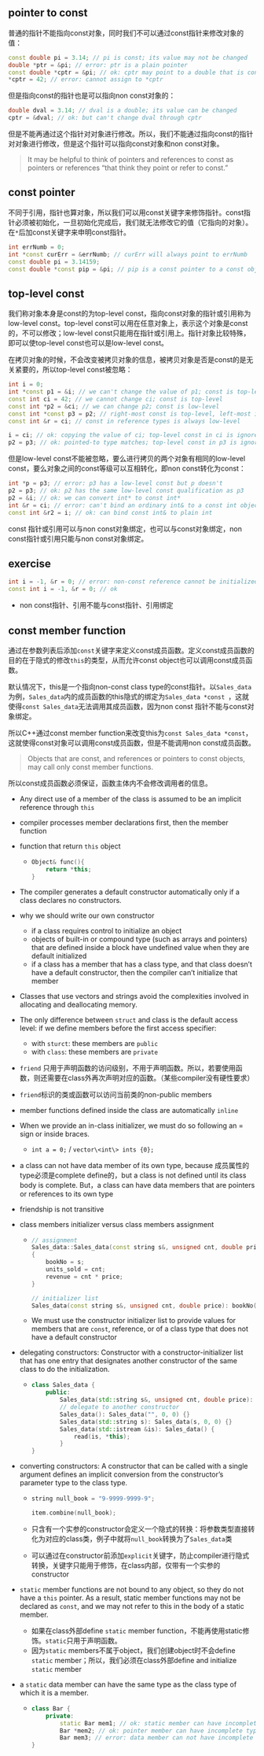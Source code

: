 ## pointer to const

普通的指针不能指向const对象，同时我们不可以通过const指针来修改对象的值：

```c++
const double pi = 3.14; // pi is const; its value may not be changed
double *ptr = &pi; // error: ptr is a plain pointer
const double *cptr = &pi; // ok: cptr may point to a double that is const
*cptr = 42; // error: cannot assign to *cptr
```

但是指向const的指针也是可以指向non const对象的：

```c++
double dval = 3.14; // dval is a double; its value can be changed
cptr = &dval; // ok: but can't change dval through cptr
```

但是不能再通过这个指针对对象进行修改。所以，我们不能通过指向const的指针对对象进行修改，但是这个指针可以指向const对象和non const对象。

> It may be helpful to think of pointers and references to const as pointers or references “that think they point or refer to const.”

## const pointer

不同于引用，指针也算对象，所以我们可以用const关键字来修饰指针。const指针必须被初始化，一旦初始化完成后，我们就无法修改它的值（它指向的对象）。在`*`后加const关键字来申明const指针。

```c++
int errNumb = 0;
int *const curErr = &errNumb; // curErr will always point to errNumb
const double pi = 3.14159;
const double *const pip = &pi; // pip is a const pointer to a const object
```

## top-level const

我们称对象本身是const的为top-level const，指向const对象的指针或引用称为low-level const。top-level const可以用在任意对象上，表示这个对象是const的，不可以修改；low-level const只能用在指针或引用上。指针对象比较特殊，即可以使top-level const也可以是low-level const。

在拷贝对象的时候，不会改变被拷贝对象的信息，被拷贝对象是否是const的是无关紧要的，所以top-level const被忽略：

```c++
int i = 0;
int *const p1 = &i; // we can't change the value of p1; const is top-level
const int ci = 42; // we cannot change ci; const is top-level
const int *p2 = &ci; // we can change p2; const is low-level
const int *const p3 = p2; // right-most const is top-level, left-most is not
const int &r = ci; // const in reference types is always low-level

i = ci; // ok: copying the value of ci; top-level const in ci is ignored
p2 = p3; // ok: pointed-to type matches; top-level const in p3 is ignored
```

但是low-level const不能被忽略，要么进行拷贝的两个对象有相同的low-level const，要么对象之间的const等级可以互相转化，即non const转化为const：

```c++
int *p = p3; // error: p3 has a low-level const but p doesn't
p2 = p3; // ok: p2 has the same low-level const qualification as p3
p2 = &i; // ok: we can convert int* to const int*
int &r = ci; // error: can't bind an ordinary int& to a const int object
const int &r2 = i; // ok: can bind const int& to plain int
```

const 指针或引用可以与non const对象绑定，也可以与const对象绑定，non const指针或引用只能与non const对象绑定。

## exercise

```c++
int i = -1, &r = 0; // error: non-const reference cannot be initialized to literal
const int i = -1, &r = 0; // ok
```

- non const指针、引用不能与const指针、引用绑定

## const member function

通过在参数列表后添加`const`关键字来定义const成员函数。定义const成员函数的目的在于隐式的修改`this`的类型，从而允许const object也可以调用const成员函数。

默认情况下，this是一个指向non-const class type的const指针。以`Sales_data`为例，`Sales_data`内的成员函数的this隐式的绑定为`Sales_data *const `，这就使得`const Sales_data`无法调用其成员函数，因为non const 指针不能与const对象绑定。

所以C++通过const member function来改变this为`const Sales_data *const`，这就使得const对象可以调用const成员函数，但是不能调用non const成员函数。

> Objects that are const, and references or pointers to const objects, may call only const member functions.

所以const成员函数必须保证，函数主体内不会修改调用者的信息。

- Any direct use of a member of the class is assumed to be an implicit reference through `this`

- compiler processes member declarations first, then the member function

- function that return `this` object

  - ```c++
    Object& func(){
        return *this;
    }
    ```

- The compiler generates a default constructor automatically only if a class declares no constructors.

- why we should write our own constructor

  - if a class requires control to initialize an object
  - objects of built-in or compound type (such as arrays and pointers) that are defined inside a block
    have undefined value when they are default initialized
  - if a class has a member that has a class type, and that class doesn’t have a default constructor, then
    the compiler can’t initialize that member

- Classes that use vectors and strings avoid the complexities involved in allocating and deallocating memory.

- The only difference between `struct` and class is the default access level: if we define members before the first access specifier:

  - with `sturct`: these members are `public`
  - with `class`: these members are `private`

- `friend` 只用于声明函数的访问级别，不用于声明函数。所以，若要使用函数，则还需要在class外再次声明对应的函数。（某些compiler没有硬性要求）

- `friend`标识的类或函数可以访问当前类的non-public members

- member functions defined inside the class are automatically `inline`

- When we provide an in-class initializer, we must do so following an = sign or inside braces.

  - `int a = 0;` / `vector\<int\> ints {0};`

- a class can not have data member of its own type, because 成员属性的type必须是complete define的，but a class is not defined until its class body is complete. But，a class can have data members that are pointers or references to its own type

- friendship is not transitive

- class members initializer versus class members assignment

  - ```c++
    // assignment
    Sales_data::Sales_data(const string s&, unsigned cnt, double price)
    {
        bookNo = s;
        units_sold = cnt;
        revenue = cnt * price;
    }
    
    // initializer list
    Sales_data(const string s&, unsigned cnt, double price): bookNo(s), units_sold(cnt), revenue(cnt * price) { }
    ```

  - We must use the constructor initializer list to provide values for members that are `const`, reference, or of a class type that does not have a default constructor

- delegating constructors: Constructor with a constructor-initializer list that has one entry that designates another constructor of the same class to do the initialization.

  - ```c++
    class Sales_data {
        public:
        	Sales_data(std::string s&, unsigned cnt, double price): bookNo(s), units_sold(cnt), revenue(cnt * price) {}
        	// delegate to another constructor
        	Sales_data(): Sales_data("", 0, 0) {}
        	Sales_data(std::string s): Sales_data(s, 0, 0) {}
        	Sales_data(std::istream &is): Sales_data() {
                read(is, *this);
            }
    }
    ```

- converting constructors: A constructor that can be called with a single argument defines an implicit conversion from the constructor’s parameter type to the class type.

  - ```c++
    string null_book = "9-9999-9999-9";
    
    item.combine(null_book);
    ```

  - 只含有一个实参的constructor会定义一个隐式的转换：将参数类型直接转化为对应的class类，例子中就将`null_book`转换为了`Sales_data`类

  - 可以通过在constructor前添加`explicit`关键字，防止compiler进行隐式转换，关键字只能用于修饰，在class内部，仅带有一个实参的constructor

- `static` member functions are not bound to any object, so they do not have a `this` pointer. As a result, static member functions may not be declared as
  `const`, and we may not refer to this in the body of a static member.

  - 如果在class外部define `static` member function，不能再使用static修饰。`static`只用于声明函数。
  - 因为`static` members不属于object，我们创建object时不会define `static` member；所以，我们必须在class外部define and initialize `static` member

- a `static` data member can have the same type as the class type of which it is a member.

  - ```c++
    class Bar {
        private:
        	static Bar mem1; // ok: static member can have incomplete type
        	Bar *mem2; // ok: pointer member can have incomplete type
        	Bar mem3; // error: data member can not have incomplete type
    }
    ```